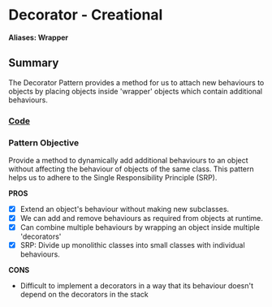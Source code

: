 

# Decorator - Creational
**Aliases:
Wrapper**
## Summary
The Decorator Pattern provides a method for us to attach new behaviours to objects by placing objects inside 'wrapper' objects which contain additional behaviours.

### [Code](https://github.com/charlesmolyneux/DesignPatterns-Swift/tree/master/Project/DesignPatterns/DesignPatterns/Structural/Decorator)

### Pattern Objective
Provide a method to dynamically add additional behaviours to an object without affecting the behaviour of objects of the same class. This pattern helps us to adhere to the Single Responsibility Principle (SRP).

**PROS**
 - [x] Extend an object's behaviour without making new subclasses.
 - [x] We can add and remove behaviours as required from objects at runtime.
 - [x] Can combine multiple behaviours by wrapping an object inside multiple 'decorators'
 - [x] SRP: Divide up monolithic classes into small classes with individual behaviours.

**CONS**
- Difficult to implement a decorators in a way that its behaviour doesn't depend on the decorators in the stack
